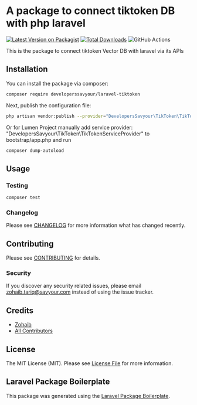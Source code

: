 # A package to connect tiktoken DB with php laravel

[![Latest Version on Packagist](https://img.shields.io/packagist/v/developerssavyour/laravel-tiktoken.svg?style=flat-square)](https://packagist.org/packages/developerssavyour/laravel-tiktoken)
[![Total Downloads](https://img.shields.io/packagist/dt/developerssavyour/laravel-tiktoken.svg?style=flat-square)](https://packagist.org/packages/developerssavyour/laravel-tiktoken)
![GitHub Actions](https://github.com/developerssavyour/laravel-tiktoken/actions/workflows/main.yml/badge.svg)

This is the package to connect tiktoken Vector DB with laravel via its APIs

## Installation

You can install the package via composer:

```bash
composer require developerssavyour/laravel-tiktoken
```
Next, publish the configuration file:

```bash
php artisan vendor:publish --provider="DevelopersSavyour\TikToken\TikTokenServiceProvider"
```
Or for Lumen Project manually add service provider: "DevelopersSavyour\TikToken\TikTokenServiceProvider" to bootstrap/app.php and run

```bash
composer dump-autoload
```
## Usage

### Testing

```bash
composer test
```

### Changelog

Please see [CHANGELOG](CHANGELOG.md) for more information what has changed recently.

## Contributing

Please see [CONTRIBUTING](CONTRIBUTING.md) for details.

### Security

If you discover any security related issues, please email zohaib.tariq@savyour.com instead of using the issue tracker.

## Credits

-   [Zohaib](https://github.com/developerssavyour)
-   [All Contributors](../../contributors)

## License

The MIT License (MIT). Please see [License File](LICENSE.md) for more information.

## Laravel Package Boilerplate

This package was generated using the [Laravel Package Boilerplate](https://laravelpackageboilerplate.com).
